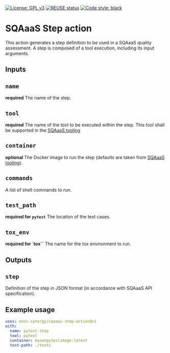 <!--
SPDX-FileCopyrightText: Copyright contributors to the Software Quality Assurance as a Service (SQAaaS) project.
SPDX-FileContributor: Pablo Orviz <orviz@ifca.unican.es>

SPDX-License-Identifier: GPL-3.0-only
-->

[![License: GPL v3](https://img.shields.io/badge/License-GPLv3-blue.svg)](https://www.gnu.org/licenses/gpl-3.0)
[![REUSE status](https://api.reuse.software/badge/git.fsfe.org/reuse/api)](https://api.reuse.software/info/git.fsfe.org/reuse/api)
[![Code style: black](https://img.shields.io/badge/code%20style-black-000000.svg)](https://github.com/psf/black)

# SQAaaS Step action

This action generates a step definition to be used in a SQAaaS quality assessment. A step is composed of a tool execution, including its input arguments.

## Inputs

## `name`

**required** The name of the step.

## `tool`

**required** The name of the tool to be executed within the step. This tool shall be supported in the [SQAaaS tooling](https://github.com/eosc-synergy/sqaaas-tooling)

## `container`

**optional** The Docker image to run the step (defaults are taken from [SQAaaS tooling](https://github.com/eosc-synergy/sqaaas-tooling)).

## `commands`

A list of shell commands to run.

## `test_path`

**required for `pytest`** The location of the test cases.

## `tox_env`

**required for `tox``** The name for the tox environment to run.

## Outputs

## `step`

Definition of the step in JSON format (in accordance with SQAaaS API specification).

## Example usage
```yaml
uses: eosc-synergy/sqaaas-step-action@v1
with:
  name: pytest-step
  tool: pytest
  container: myownpytestimage:latest
  test-path: ./tests
```
